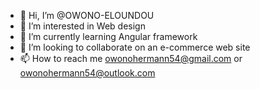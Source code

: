 - 👋 Hi, I’m @OWONO-ELOUNDOU
- 👀 I’m interested in Web design
- 🌱 I’m currently learning Angular framework
- 💞️ I’m looking to collaborate on an e-commerce web site
- 📫 How to reach me owonohermann54@gmail.com or owonohermann54@outlook.com

<!---
OWONO-ELOUNDOU/OWONO-ELOUNDOU is a ✨ special ✨ repository because its `README.md` (this file) appears on your GitHub profile.
You can click the Preview link to take a look at your changes.
--->
